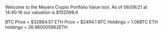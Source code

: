 Welcome to the Meyers Crypto Portfolio Value tool. 
As of 06/08/21 at 14:40:16 our valuation is $102098.6 

BTC Price = $32884.57
 ETH Price = $2494.1
BTC Holdings = 1.06BTC
 ETH holdings = 26.960005962ETH 
